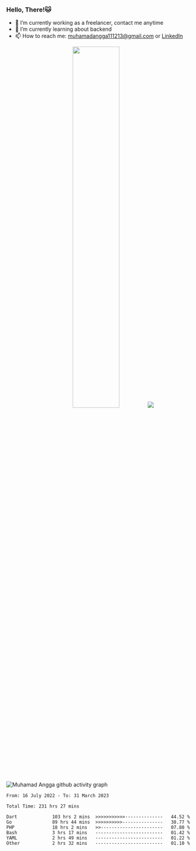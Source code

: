 
### Hello, There!🐱

- 🔭 I’m currently working as a freelancer, contact me anytime
- 🌱 I’m currently learning about backend
- 📫 How to reach me: [muhamadangga111213@gmail.com](mailto:muhamadangga111213@gmail.com) or [LinkedIn](https://www.linkedin.com/in/muhamad-angga)

<p align="center">
    <img width="49.5%" src="https://github-readme-stats.vercel.app/api?username=muhangga&count_private=true&theme=ocean_dark&show_icons=true" />
    &nbsp;
    <img src="https://github-readme-stats.vercel.app/api/top-langs/?username=muhangga&langs_count=8&layout=compact&theme=ocean_dark&show_icons=true" />
</p>

![Muhamad Angga github activity graph](https://github-readme-activity-graph.cyclic.app/graph?username=muhangga&custom_title=Angga&color=708090&theme=github-dark)


<!--START_SECTION:waka-->

```text
From: 16 July 2022 - To: 31 March 2023

Total Time: 231 hrs 27 mins

Dart             103 hrs 2 mins  >>>>>>>>>>>--------------   44.52 %
Go               89 hrs 44 mins  >>>>>>>>>>---------------   38.77 %
PHP              18 hrs 2 mins   >>-----------------------   07.80 %
Bash             3 hrs 17 mins   -------------------------   01.42 %
YAML             2 hrs 49 mins   -------------------------   01.22 %
Other            2 hrs 32 mins   -------------------------   01.10 %
```

<!--END_SECTION:waka-->
